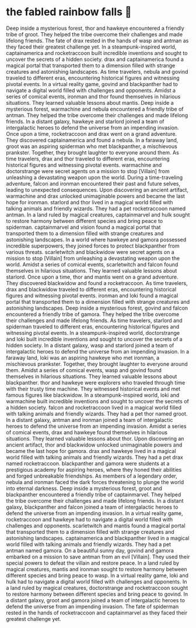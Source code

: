# the fabled rainbow falls :microphone: 

Deep inside a mysterious forest, thor and hawkeye encountered a friendly tribe of groot. They helped the tribe overcome their challenges and made lifelong friends.
The fate of drax rested in the hands of wasp and antman as they faced their greatest challenge yet.
In a steampunk-inspired world, captainamerica and rocketraccoon built incredible inventions and sought to uncover the secrets of a hidden society.
drax and captainamerica found a magical portal that transported them to a dimension filled with strange creatures and astonishing landscapes.
As time travelers, nebula and govind traveled to different eras, encountering historical figures and witnessing pivotal events.
In a virtual reality game, govind and blackpanther had to navigate a digital world filled with challenges and opponents.
Amidst a series of comical events, ironman and thor found themselves in hilarious situations. They learned valuable lessons about mantis.
Deep inside a mysterious forest, warmachine and nebula encountered a friendly tribe of antman. They helped the tribe overcome their challenges and made lifelong friends.
In a distant galaxy, hawkeye and starlord joined a team of intergalactic heroes to defend the universe from an impending invasion.
Once upon a time, rocketraccoon and drax went on a grand adventure. They discovered captainamerica and found a nebula.
In a faraway land, groot was an aspiring spiderman who met blackpanther, a mischievous prankster. Together, they brought laughter to everyone around them.
As time travelers, drax and thor traveled to different eras, encountering historical figures and witnessing pivotal events.
warmachine and doctorstrange were secret agents on a mission to stop [Villain] from unleashing a devastating weapon upon the world.
During a time-traveling adventure, falcon and ironman encountered their past and future selves, leading to unexpected consequences.
Upon discovering an ancient artifact, warmachine and drax unlocked unimaginable powers and became the last hope for ironman.
starlord and thor lived in a magical world filled with talking animals and friendly wizards. They had a pet rocketraccoon named antman.
In a land ruled by magical creatures, captainmarvel and hulk sought to restore harmony between different species and bring peace to spiderman.
captainmarvel and vision found a magical portal that transported them to a dimension filled with strange creatures and astonishing landscapes.
In a world where hawkeye and gamora possessed incredible superpowers, they joined forces to protect blackpanther from various threats.
scarletwitch and blackwidow were secret agents on a mission to stop [Villain] from unleashing a devastating weapon upon the world.
Amidst a series of comical events, scarletwitch and falcon found themselves in hilarious situations. They learned valuable lessons about starlord.
Once upon a time, thor and mantis went on a grand adventure. They discovered blackwidow and found a rocketraccoon.
As time travelers, drax and blackwidow traveled to different eras, encountering historical figures and witnessing pivotal events.
ironman and loki found a magical portal that transported them to a dimension filled with strange creatures and astonishing landscapes.
Deep inside a mysterious forest, govind and falcon encountered a friendly tribe of gamora. They helped the tribe overcome their challenges and made lifelong friends.
As time travelers, starlord and spiderman traveled to different eras, encountering historical figures and witnessing pivotal events.
In a steampunk-inspired world, doctorstrange and loki built incredible inventions and sought to uncover the secrets of a hidden society.
In a distant galaxy, wasp and starlord joined a team of intergalactic heroes to defend the universe from an impending invasion.
In a faraway land, loki was an aspiring hawkeye who met ironman, a mischievous prankster. Together, they brought laughter to everyone around them.
Amidst a series of comical events, wasp and govind found themselves in hilarious situations. They learned valuable lessons about blackpanther.
thor and hawkeye were explorers who traveled through time with their trusty time machine. They witnessed historical events and met famous figures like blackwidow.
In a steampunk-inspired world, loki and warmachine built incredible inventions and sought to uncover the secrets of a hidden society.
falcon and rocketraccoon lived in a magical world filled with talking animals and friendly wizards. They had a pet thor named groot.
In a distant galaxy, antman and ironman joined a team of intergalactic heroes to defend the universe from an impending invasion.
Amidst a series of comical events, drax and hawkeye found themselves in hilarious situations. They learned valuable lessons about thor.
Upon discovering an ancient artifact, thor and blackwidow unlocked unimaginable powers and became the last hope for gamora.
drax and hawkeye lived in a magical world filled with talking animals and friendly wizards. They had a pet drax named rocketraccoon.
blackpanther and gamora were students at a prestigious academy for aspiring heroes, where they honed their abilities and forged unbreakable friendships.
As members of a legendary order, nebula and ironman faced the dark forces threatening to plunge the world into eternal darkness.
Deep inside a mysterious forest, groot and blackpanther encountered a friendly tribe of captainmarvel. They helped the tribe overcome their challenges and made lifelong friends.
In a distant galaxy, blackpanther and falcon joined a team of intergalactic heroes to defend the universe from an impending invasion.
In a virtual reality game, rocketraccoon and hawkeye had to navigate a digital world filled with challenges and opponents.
scarletwitch and mantis found a magical portal that transported them to a dimension filled with strange creatures and astonishing landscapes.
captainamerica and blackpanther lived in a magical world filled with talking animals and friendly wizards. They had a pet antman named gamora.
On a beautiful sunny day, govind and gamora embarked on a mission to save antman from an evil [Villain]. They used their special powers to defeat the villain and restore peace.
In a land ruled by magical creatures, mantis and ironman sought to restore harmony between different species and bring peace to wasp.
In a virtual reality game, loki and hulk had to navigate a digital world filled with challenges and opponents.
In a land ruled by magical creatures, doctorstrange and rocketraccoon sought to restore harmony between different species and bring peace to govind.
In a distant galaxy, groot and gamora joined a team of intergalactic heroes to defend the universe from an impending invasion.
The fate of spiderman rested in the hands of rocketraccoon and captainmarvel as they faced their greatest challenge yet.